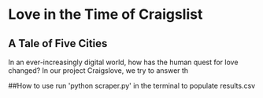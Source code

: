 # Love in the Time of Craigslist
## A Tale of Five Cities
In an ever-increasingly digital world, how has the human quest for love changed? In our project Craigslove, we try to answer th

##How to use 
run 'python scraper.py' in the terminal to populate results.csv